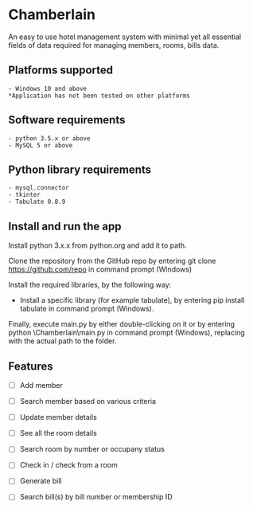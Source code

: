# Chamberlain
An easy to use hotel management system with minimal yet all essential fields of data required for managing members, rooms, bills data.


## Platforms supported

    - Windows 10 and above
	*Application has not been tested on other platforms
	

## Software requirements

    - python 3.5.x or above
    - MySQL 5 or above
	
	
## Python library requirements

	- mysql.connector
	- tkinter
	- Tabulate 0.8.9
	

## Install and run the app

Install python 3.x.x from python.org and add it to path.

Clone the repository from the GitHub repo by entering git clone https://github.com/repo in command prompt (Windows)


Install the required libraries, by the following way:

   - Install a specific library (for example tabulate), by entering pip install tabulate in command prompt (Windows).
   

Finally, execute main.py by either double-clicking on it or by entering python <path>\\Chamberlain\\main.py in command prompt (Windows), replacing <path> with the actual path to the folder.





	
## Features
- [ ] Add member
- [ ] Search member based on various criteria
- [ ] Update member details
- [ ] See all the room details
- [ ] Search room by number or occupany status
- [ ] Check in / check from a room
- [ ] Generate bill
- [ ] Search bill(s) by bill number or membership ID



